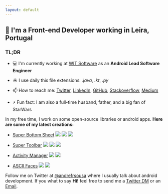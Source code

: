 ```yaml
---
layout: default
---
```


## 👋 I'm a Front-end Developer working in Leira, Portugal 
### TL;DR

- 💻 I'm currently working at [WIT Software](https://twitter.com/wit_software) as an **Android Lead Software Engineer**

- ☀️ I use daily this file extensions: *.java*, *.kt*, *.py*

- 📫 How to reach me: [Twitter](https://twitter.com/andrefrsousa), [LinkedIn](https://www.linkedin.com/in/andrefrsousa/), [GitHub](https://github.com/andrefrsousa), [Stackoverflow](https://stackoverflow.com/users/1574250/andré-sousa?tab=profile), [Medium](href="https://medium.com/andré-sousa)

- ⚡ Fun fact: I am also a full-time husband, father, and a big fan of StarWars


In my free time, I work on some open-source libraries or android apps.
**Here are some of my latest creations:** 

- [Super Bottom Sheet](https://github.com/andrefrsousa/SuperBottomSheet) ![](https://img.shields.io/github/release/andrefrsousa/SuperBottomSheet.svg?label=lib) ![](https://img.shields.io/badge/kotlin-orange.svg) ![](https://img.shields.io/github/stars/andrefrsousa/superbottomsheet.svg?style=social&label=Star)

- [Super Toolbar](https://github.com/andrefrsousa/SuperToolbar) ![](https://img.shields.io/github/release/andrefrsousa/SuperToolbar.svg?label=lib) ![](https://img.shields.io/badge/kotlin-orange.svg) ![](https://img.shields.io/github/stars/andrefrsousa/supertoolbar.svg?style=social&label=Star)

- [Activity Manager](https://play.google.com/store/apps/details?id=com.andrefrsousa.tools.activitymanager) ![](https://img.shields.io/badge/app-v1.5-blue.svg) ![](https://img.shields.io/badge/android-brightgreen.svg)

- [ASCII Faces](https://play.google.com/store/apps/details?id=com.andrefrsousa.tools.ascii) ![](https://img.shields.io/badge/app-v1.2-blue.svg) ![](https://img.shields.io/badge/android-brightgreen.svg)


Follow me on Twitter at [@andrefrsousa](https://twitter.com/andrefrsousa) where I usually talk about android development. If you what to say **Hi!** feel free to send me a [Twitter DM](https://twitter.com/messages/compose?recipient_id=1048843283613605888) or an [Email](mailto:andrefrsousa@gmail.com).